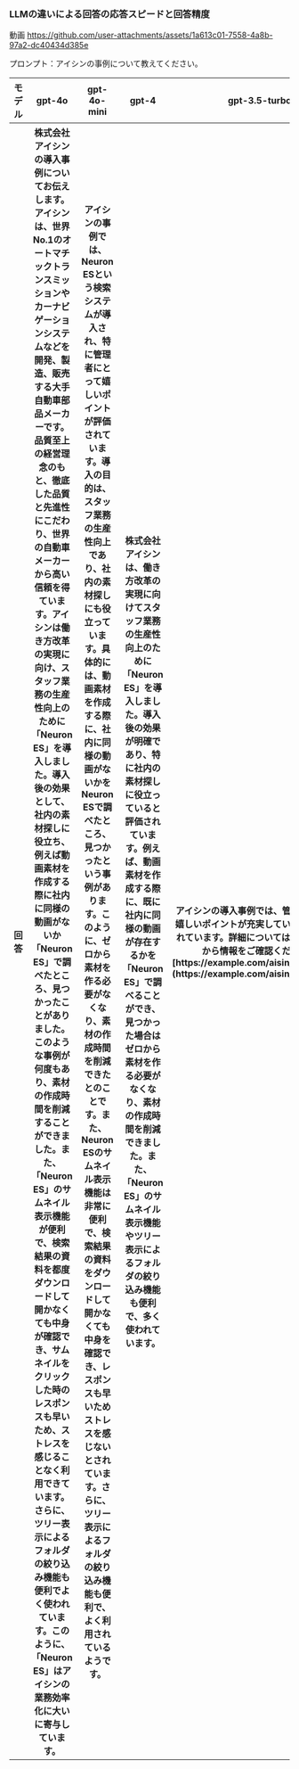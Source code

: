 

### LLMの違いによる回答の応答スピードと回答精度
動画
https://github.com/user-attachments/assets/1a613c01-7558-4a8b-97a2-dc40434d385e

プロンプト：アイシンの事例について教えてください。

<table border="0">
  <tr>
    <th width="00">モデル</th>
    <th width="200">gpt-4o</th>
    <th width="200">gpt-4o-mini</th>
    <th width="200">gpt-4</th>
    <th width="200">gpt-3.5-turbo</th>
  </tr>
  <tr>
    <th width="200">回答</th>
    <th width="200">株式会社アイシンの導入事例についてお伝えします。アイシンは、世界No.1のオートマチックトランスミッションやカーナビゲーションシステムなどを開発、製造、販売する大手自動車部品メーカーです。品質至上の経営理念のもと、徹底した品質と先進性にこだわり、世界の自動車メーカーから高い信頼を得ています。アイシンは働き方改革の実現に向け、スタッフ業務の生産性向上のために「Neuron ES」を導入しました。導入後の効果として、社内の素材探しに役立ち、例えば動画素材を作成する際に社内に同様の動画がないか「Neuron ES」で調べたところ、見つかったことがありました。このような事例が何度もあり、素材の作成時間を削減することができました。また、「Neuron ES」のサムネイル表示機能が便利で、検索結果の資料を都度ダウンロードして開かなくても中身が確認でき、サムネイルをクリックした時のレスポンスも早いため、ストレスを感じることなく利用できています。さらに、ツリー表示によるフォルダの絞り込み機能も便利でよく使われています。このように、「Neuron ES」はアイシンの業務効率化に大いに寄与しています。</th>
    <th width="200">アイシンの事例では、Neuron ESという検索システムが導入され、特に管理者にとって嬉しいポイントが評価されています。導入の目的は、スタッフ業務の生産性向上であり、社内の素材探しにも役立っています。具体的には、動画素材を作成する際に、社内に同様の動画がないかをNeuron ESで調べたところ、見つかったという事例があります。このように、ゼロから素材を作る必要がなくなり、素材の作成時間を削減できたとのことです。また、Neuron ESのサムネイル表示機能は非常に便利で、検索結果の資料をダウンロードして開かなくても中身を確認でき、レスポンスも早いためストレスを感じないとされています。さらに、ツリー表示によるフォルダの絞り込み機能も便利で、よく利用されているようです。</th>
    <th width="200">株式会社アイシンは、働き方改革の実現に向けてスタッフ業務の生産性向上のために「Neuron ES」を導入しました。導入後の効果が明確であり、特に社内の素材探しに役立っていると評価されています。例えば、動画素材を作成する際に、既に社内に同様の動画が存在するかを「Neuron ES」で調べることができ、見つかった場合はゼロから素材を作る必要がなくなり、素材の作成時間を削減できました。また、「Neuron ES」のサムネイル表示機能やツリー表示によるフォルダの絞り込み機能も便利で、多く使われています。</th>
    <th width="200">アイシンの導入事例では、管理者にとって嬉しいポイントが充実している点が評価されています。詳細については、以下のURLから情報をご確認ください。
[https://example.com/aisin_case_study](https://example.com/aisin_case_study)</th>
  </tr>
</table>
